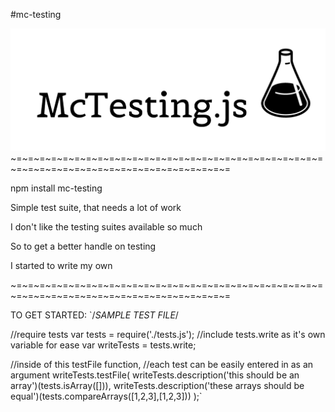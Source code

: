 #mc-testing

![Alt text](./assets/mctestingjs.png 'Mc-Testing logo')
~=~=~=~=~=~=~=~=~=~=~=~=~=~=~=~=~=~=~=~=~=~=~=~=~=~=~=~=~=~=~=~=~=~=~=~=~=~=~=~=~=~=~=~=~=~=

npm install mc-testing

Simple test suite, that needs a lot of work

I don't like the testing suites available so much

So to get a better handle on testing

I started to write my own

~=~=~=~=~=~=~=~=~=~=~=~=~=~=~=~=~=~=~=~=~=~=~=~=~=~=~=~=~=~=~=~=~=~=~=~=~=~=~=~=~=~=~=~=~=~=

TO GET STARTED:
`/*SAMPLE TEST FILE*/

//require tests
var tests = require('./tests.js');
//include tests.write as it's own variable for ease
var writeTests = tests.write;

//inside of this testFile function,
//each test can be easily entered in as an argument
writeTests.testFile(
  writeTests.description('this should be an array')(tests.isArray([])),
  writeTests.description('these arrays should be equal')(tests.compareArrays([1,2,3],[1,2,3]))
);`
